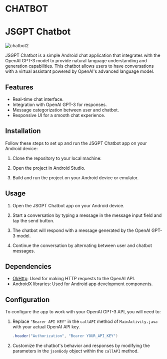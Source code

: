 # CHATBOT


# JSGPT Chatbot

![chatbot2](https://github.com/JoseSagwe/CHATBOT/assets/110198843/fb90704d-a667-4c92-8cf3-37194c07be0e)

JSGPT Chatbot is a simple Android chat application that integrates with the OpenAI GPT-3 model to provide natural language understanding and generation capabilities. This chatbot allows users to have conversations with a virtual assistant powered by OpenAI's advanced language model.


## Features
- Real-time chat interface.
- Integration with OpenAI GPT-3 for responses.
- Message categorization between user and chatbot.
- Responsive UI for a smooth chat experience.


## Installation

Follow these steps to set up and run the JSGPT Chatbot app on your Android device:

1. Clone the repository to your local machine:

2. Open the project in Android Studio.

3. Build and run the project on your Android device or emulator.


## Usage

1. Open the JSGPT Chatbot app on your Android device.

2. Start a conversation by typing a message in the message input field and tap the send button.

3. The chatbot will respond with a message generated by the OpenAI GPT-3 model.

4. Continue the conversation by alternating between user and chatbot messages.


## Dependencies

- [OkHttp](https://square.github.io/okhttp/): Used for making HTTP requests to the OpenAI API.
- AndroidX libraries: Used for Android app development components.

## Configuration

To configure the app to work with your OpenAI GPT-3 API, you will need to:

1. Replace `"Bearer API KEY"` in the `callAPI` method of `MainActivity.java` with your actual OpenAI API key.

   ```java
   .header("Authorization", "Bearer YOUR_API_KEY")
   ```

2. Customize the chatbot's behavior and responses by modifying the parameters in the `jsonBody` object within the `callAPI` method.


